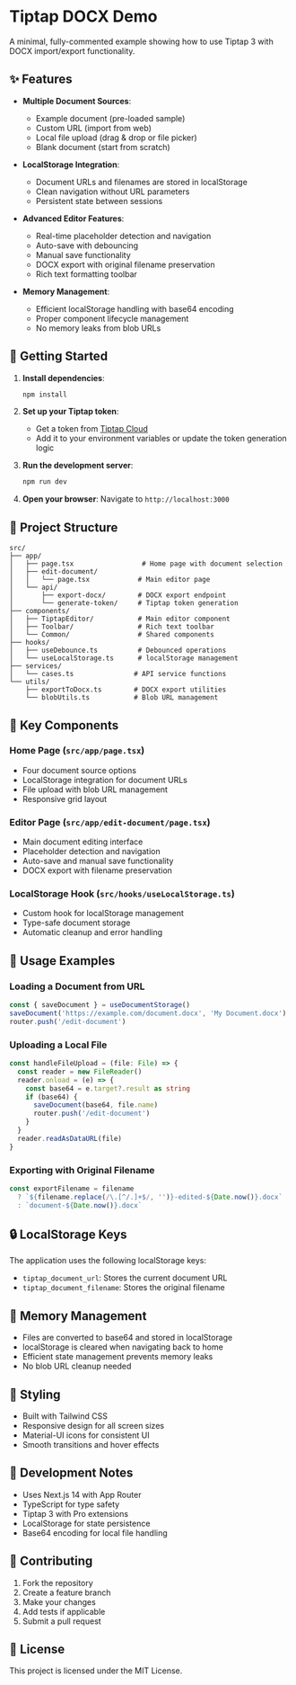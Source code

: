 # Tiptap DOCX Demo

A minimal, fully-commented example showing how to use Tiptap 3 with DOCX import/export functionality.

## ✨ Features

- **Multiple Document Sources**: 
  - Example document (pre-loaded sample)
  - Custom URL (import from web)
  - Local file upload (drag & drop or file picker)
  - Blank document (start from scratch)

- **LocalStorage Integration**: 
  - Document URLs and filenames are stored in localStorage
  - Clean navigation without URL parameters
  - Persistent state between sessions

- **Advanced Editor Features**:
  - Real-time placeholder detection and navigation
  - Auto-save with debouncing
  - Manual save functionality
  - DOCX export with original filename preservation
  - Rich text formatting toolbar

- **Memory Management**:
  - Efficient localStorage handling with base64 encoding
  - Proper component lifecycle management
  - No memory leaks from blob URLs

## 🚀 Getting Started

1. **Install dependencies**:
   ```bash
   npm install
   ```

2. **Set up your Tiptap token**:
   - Get a token from [Tiptap Cloud](https://tiptap.dev/cloud)
   - Add it to your environment variables or update the token generation logic

3. **Run the development server**:
   ```bash
   npm run dev
   ```

4. **Open your browser**:
   Navigate to `http://localhost:3000`

## 📁 Project Structure

```
src/
├── app/
│   ├── page.tsx                 # Home page with document selection
│   ├── edit-document/
│   │   └── page.tsx            # Main editor page
│   └── api/
│       ├── export-docx/        # DOCX export endpoint
│       └── generate-token/     # Tiptap token generation
├── components/
│   ├── TiptapEditor/           # Main editor component
│   ├── Toolbar/                # Rich text toolbar
│   └── Common/                 # Shared components
├── hooks/
│   ├── useDebounce.ts          # Debounced operations
│   └── useLocalStorage.ts      # localStorage management
├── services/
│   └── cases.ts               # API service functions
└── utils/
    ├── exportToDocx.ts        # DOCX export utilities
    └── blobUtils.ts           # Blob URL management
```

## 🔧 Key Components

### Home Page (`src/app/page.tsx`)
- Four document source options
- LocalStorage integration for document URLs
- File upload with blob URL management
- Responsive grid layout

### Editor Page (`src/app/edit-document/page.tsx`)
- Main document editing interface
- Placeholder detection and navigation
- Auto-save and manual save functionality
- DOCX export with filename preservation

### LocalStorage Hook (`src/hooks/useLocalStorage.ts`)
- Custom hook for localStorage management
- Type-safe document storage
- Automatic cleanup and error handling



## 🎯 Usage Examples

### Loading a Document from URL
```typescript
const { saveDocument } = useDocumentStorage()
saveDocument('https://example.com/document.docx', 'My Document.docx')
router.push('/edit-document')
```

### Uploading a Local File
```typescript
const handleFileUpload = (file: File) => {
  const reader = new FileReader()
  reader.onload = (e) => {
    const base64 = e.target?.result as string
    if (base64) {
      saveDocument(base64, file.name)
      router.push('/edit-document')
    }
  }
  reader.readAsDataURL(file)
}
```

### Exporting with Original Filename
```typescript
const exportFilename = filename 
  ? `${filename.replace(/\.[^/.]+$/, '')}-edited-${Date.now()}.docx`
  : `document-${Date.now()}.docx`
```

## 🔒 LocalStorage Keys

The application uses the following localStorage keys:
- `tiptap_document_url`: Stores the current document URL
- `tiptap_document_filename`: Stores the original filename

## 🧹 Memory Management

- Files are converted to base64 and stored in localStorage
- localStorage is cleared when navigating back to home
- Efficient state management prevents memory leaks
- No blob URL cleanup needed

## 🎨 Styling

- Built with Tailwind CSS
- Responsive design for all screen sizes
- Material-UI icons for consistent UI
- Smooth transitions and hover effects

## 📝 Development Notes

- Uses Next.js 14 with App Router
- TypeScript for type safety
- Tiptap 3 with Pro extensions
- LocalStorage for state persistence
- Base64 encoding for local file handling

## 🤝 Contributing

1. Fork the repository
2. Create a feature branch
3. Make your changes
4. Add tests if applicable
5. Submit a pull request

## 📄 License

This project is licensed under the MIT License.
